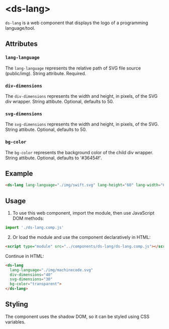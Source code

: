  # &lt;ds-lang&gt;

`ds-lang` is a web component that displays the logo of a programming language/tool.

## Attributes

### `lang-language`
The `lang-language` represents the relative path of SVG file source (public/img). String attribute. Required.

### `div-dimensions`
The `div-dimensions` represents the width and height, in pixels, of the SVG div wrapper. String attibute. Optional, defaults to 50.

### `svg-dimensions`
The `svg-dimensions` represents the width and height, in pixels, of the SVG. String attibute. Optional, defaults to 50.

### `bg-color`
The `bg-color` represents the background color of the child div wrapper. String attibute. Optional, defaults to '#36454f'.

## Example

```html
<ds-lang lang-language="./img/swift.svg" lang-height="60" lang-width="60"></ds-lang>
```

## Usage

1. To use this web component, import the module, then use JavaScript DOM methods:

```javascript
import './ds-lang.comp.js'
```

2. Or load the module and use the component declaratively in HTML:

```html
<script type="module" src="../components/ds-lang/ds-lang.comp.js"></script>
```

Continue in HTML:

```html
<ds-lang 
  lang-language="./img/machinecode.svg" 
  div-dimensions="40" 
  svg-dimensions="30"
  bg-color="transparent">
</ds-lang>
```

## Styling
The component uses the shadow DOM, so it can be styled using CSS variables.
